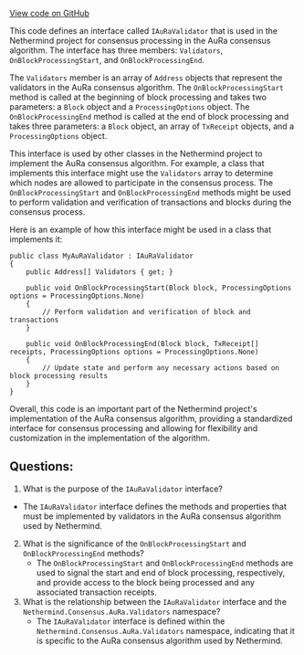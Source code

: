 [View code on GitHub](https://github.com/NethermindEth/nethermind/src/Nethermind/Nethermind.Consensus.AuRa/Validators/IAuRaValidator.cs)

This code defines an interface called `IAuRaValidator` that is used in the Nethermind project for consensus processing in the AuRa consensus algorithm. The interface has three members: `Validators`, `OnBlockProcessingStart`, and `OnBlockProcessingEnd`.

The `Validators` member is an array of `Address` objects that represent the validators in the AuRa consensus algorithm. The `OnBlockProcessingStart` method is called at the beginning of block processing and takes two parameters: a `Block` object and a `ProcessingOptions` object. The `OnBlockProcessingEnd` method is called at the end of block processing and takes three parameters: a `Block` object, an array of `TxReceipt` objects, and a `ProcessingOptions` object.

This interface is used by other classes in the Nethermind project to implement the AuRa consensus algorithm. For example, a class that implements this interface might use the `Validators` array to determine which nodes are allowed to participate in the consensus process. The `OnBlockProcessingStart` and `OnBlockProcessingEnd` methods might be used to perform validation and verification of transactions and blocks during the consensus process.

Here is an example of how this interface might be used in a class that implements it:

```
public class MyAuRaValidator : IAuRaValidator
{
    public Address[] Validators { get; }

    public void OnBlockProcessingStart(Block block, ProcessingOptions options = ProcessingOptions.None)
    {
        // Perform validation and verification of block and transactions
    }

    public void OnBlockProcessingEnd(Block block, TxReceipt[] receipts, ProcessingOptions options = ProcessingOptions.None)
    {
        // Update state and perform any necessary actions based on block processing results
    }
}
```

Overall, this code is an important part of the Nethermind project's implementation of the AuRa consensus algorithm, providing a standardized interface for consensus processing and allowing for flexibility and customization in the implementation of the algorithm.
## Questions: 
 1. What is the purpose of the `IAuRaValidator` interface?
   - The `IAuRaValidator` interface defines the methods and properties that must be implemented by validators in the AuRa consensus algorithm used by Nethermind.
2. What is the significance of the `OnBlockProcessingStart` and `OnBlockProcessingEnd` methods?
   - The `OnBlockProcessingStart` and `OnBlockProcessingEnd` methods are used to signal the start and end of block processing, respectively, and provide access to the block being processed and any associated transaction receipts.
3. What is the relationship between the `IAuRaValidator` interface and the `Nethermind.Consensus.AuRa.Validators` namespace?
   - The `IAuRaValidator` interface is defined within the `Nethermind.Consensus.AuRa.Validators` namespace, indicating that it is specific to the AuRa consensus algorithm used by Nethermind.